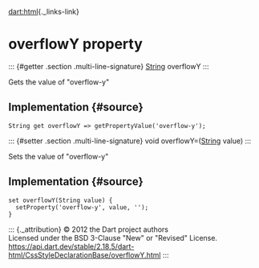 [dart:html](../../dart-html/dart-html-library){._links-link}

overflowY property
==================

::: {#getter .section .multi-line-signature}
[String](../../dart-core/string-class) overflowY
:::

Gets the value of \"overflow-y\"

Implementation {#source}
--------------

``` {.language-dart data-language="dart"}
String get overflowY => getPropertyValue('overflow-y');
```

::: {#setter .section .multi-line-signature}
void overflowY=([String](../../dart-core/string-class) value)
:::

Sets the value of \"overflow-y\"

Implementation {#source}
--------------

``` {.language-dart data-language="dart"}
set overflowY(String value) {
  setProperty('overflow-y', value, '');
}
```

::: {._attribution}
© 2012 the Dart project authors\
Licensed under the BSD 3-Clause \"New\" or \"Revised\" License.\
<https://api.dart.dev/stable/2.18.5/dart-html/CssStyleDeclarationBase/overflowY.html>
:::

